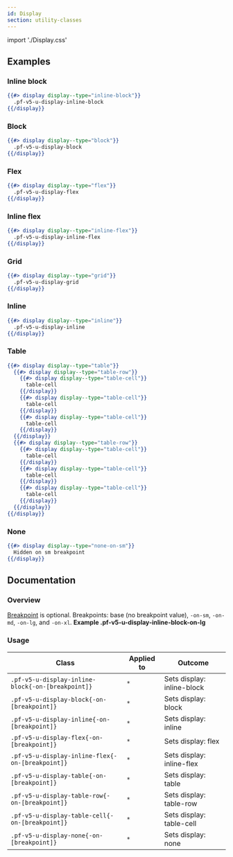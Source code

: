 ```yaml
---
id: Display
section: utility-classes
---
```


import './Display.css'

## Examples
### Inline block
```hbs
{{#> display display--type="inline-block"}}
  .pf-v5-u-display-inline-block
{{/display}}
```

### Block
```hbs
{{#> display display--type="block"}}
  .pf-v5-u-display-block
{{/display}}
```

### Flex
```hbs
{{#> display display--type="flex"}}
  .pf-v5-u-display-flex
{{/display}}
```

### Inline flex
```hbs
{{#> display display--type="inline-flex"}}
  .pf-v5-u-display-inline-flex
{{/display}}
```

### Grid
```hbs
{{#> display display--type="grid"}}
  .pf-v5-u-display-grid
{{/display}}
```

### Inline
```hbs
{{#> display display--type="inline"}}
  .pf-v5-u-display-inline
{{/display}}
```

### Table
```hbs
{{#> display display--type="table"}}
  {{#> display display--type="table-row"}}
    {{#> display display--type="table-cell"}}
      table-cell
    {{/display}}
    {{#> display display--type="table-cell"}}
      table-cell
    {{/display}}
    {{#> display display--type="table-cell"}}
      table-cell
    {{/display}}
  {{/display}}
  {{#> display display--type="table-row"}}
    {{#> display display--type="table-cell"}}
      table-cell
    {{/display}}
    {{#> display display--type="table-cell"}}
      table-cell
    {{/display}}
    {{#> display display--type="table-cell"}}
      table-cell
    {{/display}}
  {{/display}}
{{/display}}
```

### None
```hbs
{{#> display display--type="none-on-sm"}}
  Hidden on sm breakpoint
{{/display}}
```

## Documentation
### Overview
[Breakpoint](/developer-resources/global-css-variables#breakpoint-variables-and-class-suffixes) is optional. Breakpoints: base (no breakpoint value), `-on-sm`, `-on-md`, `-on-lg`, and `-on-xl`. **Example .pf-v5-u-display-inline-block-on-lg**

### Usage
| Class | Applied to | Outcome |
| -- | -- | -- |
| `.pf-v5-u-display-inline-block{-on-[breakpoint]}` | `*` |  Sets display: inline-block |
| `.pf-v5-u-display-block{-on-[breakpoint]}` | `*` |  Sets display: block |
| `.pf-v5-u-display-inline{-on-[breakpoint]}` | `*` |  Sets display: inline |
| `.pf-v5-u-display-flex{-on-[breakpoint]}` | `*` |  Sets display: flex |
| `.pf-v5-u-display-inline-flex{-on-[breakpoint]}` | `*` |  Sets display: inline-flex |
| `.pf-v5-u-display-table{-on-[breakpoint]}` | `*` |  Sets display: table |
| `.pf-v5-u-display-table-row{-on-[breakpoint]}` | `*` |  Sets display: table-row |
| `.pf-v5-u-display-table-cell{-on-[breakpoint]}` | `*` |  Sets display: table-cell |
| `.pf-v5-u-display-none{-on-[breakpoint]}` | `*` |  Sets display: none |
